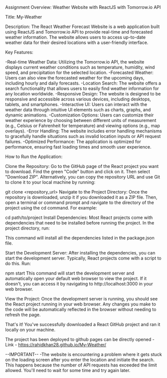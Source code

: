 Assignment Overview:
Weather Website with ReactJS with Tomorrow.io API

Title: My-Weather

Description:
The React Weather Forecast Website is a web application built using ReactJS and Tomorrow.io API to provide real-time and forecasted weather information. The website allows users to access up-to-date weather data for their desired locations with a user-friendly interface.

Key Features:

-Real-time Weather Data: Utilizing the Tomorrow.io API, the website displays current weather conditions such as temperature, humidity, wind speed, and precipitation for the selected location.
-Forecasted Weather: Users can also view the forecasted weather for the upcoming days, including hourly and daily forecasts.
-Location Search: The website offers a search functionality that allows users to easily find weather information for any location worldwide.
-Responsive Design: The website is designed to be responsive and accessible across various devices, including desktops, tablets, and smartphones.
-Interactive UI: Users can interact with the weather data through intuitive UI elements such as charts, graphs, and dynamic animations.
-Customization Options: Users can customize their weather experience by choosing between different units of measurement (e.g., Celsius or Fahrenheit for temperature) and viewing options (e.g., map overlays).
-Error Handling: The website includes error handling mechanisms to gracefully handle situations such as invalid location inputs or API request failures.
-Optimized Performance: The application is optimized for performance, ensuring fast loading times and smooth user experience.


How to Run the Application:

Clone the Repository: Go to the GitHub page of the React project you want to download. Find the green "Code" button and click on it. Then select "Download ZIP". Alternatively, you can copy the repository URL and use Git to clone it to your local machine by running:

git clone <repository_url>
Navigate to the Project Directory: Once the repository is downloaded, unzip it if you downloaded it as a ZIP file. Then, open a terminal or command prompt and navigate to the directory of the project using the cd command. For example:

cd path/to/project
Install Dependencies: Most React projects come with dependencies that need to be installed before running the project. In the project directory, run:

This command will install all the dependencies listed in the package.json file.

Start the Development Server: After installing the dependencies, you can start the development server. Typically, React projects come with a script to do this. Run:

npm start
This command will start the development server and automatically open your default web browser to view the project. If it doesn't, you can access it by navigating to http://localhost:3000 in your web browser.

View the Project: Once the development server is running, you should see the React project running in your web browser. Any changes you make to the code will be automatically reflected in the browser without needing to refresh the page.

That's it! You've successfully downloaded a React GitHub project and ran it locally on your machine.

The project has been deployed to github pages can be directly opened - Link - https://rahidkhan28.github.io/My-Weather/

--IMPORTANT--
-The website is encountering a problem where it gets stuck on the loading screen after you enter the location and initiate the search. This happens because the number of API requests has exceeded the limit allowed. You'll need to wait for some time and try again later.
